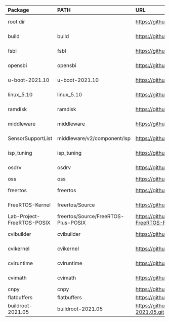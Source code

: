 
| Package                    | PATH                                | URL                                                      | Branch        | Commit       |
|:---------------------------|:------------------------------------|:---------------------------------------------------------|:--------------|:-------------|
| root dir                   |                                     | https://github.com/sophgo/sophpi.git                     | sg200x-evb    | 3648690      |
| build                      | build                               | https://github.com/sophgo/build.git                      | sg200x-dev    | 6e9c4b6      |
| fsbl                       | fsbl                                | https://github.com/sophgo/fsbl.git                       | sg200x-dev    | 629f0d7      |
| opensbi                    | opensbi                             | https://github.com/sophgo/opensbi.git                    | sg200x-dev    | 216793f      |
| u-boot-2021.10             | u-boot-2021.10                      | https://github.com/sophgo/u-boot-2021.10.git             | sg200x-dev    | 8cf95582     |
| linux_5.10                 | linux_5.10                          | https://github.com/sophgo/linux_5.10.git                 | sg200x-dev    | 8b8fbf8f5    |
| ramdisk                    | ramdisk                             | https://github.com/sophgo/ramdisk.git                    | sg200x-dev    | 9a529ad      |
| middleware                 | middleware                          | https://github.com/sophgo/middleware.git                 | sg200x-dev    | 90ce3b6      |
| SensorSupportList          | middleware/v2/component/isp         | https://github.com/sophgo/SensorSupportList.git          | sg200x-dev    | ae86741      |
| isp_tuning                 | isp_tuning                          | https://github.com/sophgo/isp_tuning.git                 | sg200x-dev    | 6504909      |
| osdrv                      | osdrv                               | https://github.com/sophgo/osdrv.git                      | sg200x-dev    | 5ed7cc2      |
| oss                        | oss                                 | https://github.com/sophgo/oss.git                        | master        | 59b6a54      |
| freertos                   | freertos                            | https://github.com/sophgo/freertos.git                   | sg200x-dev    | 770a9daa     |
| FreeRTOS-Kernel            | freertos/Source                     | https://github.com/sophgo/FreeRTOS-Kernel.git            | sg200x-dev    | d52c1b6e6    |
| Lab-Project-FreeRTOS-POSIX | freertos/Source/FreeRTOS-Plus-POSIX | https://github.com/sophgo/Lab-Project-FreeRTOS-POSIX.git | sg200x-dev    | 5042bfd      |
| cvibuilder                 | cvibuilder                          | https://github.com/sophgo/cvibuilder.git                 | sg200x-dev    | 4309f2a      |
| cvikernel                  | cvikernel                           | https://github.com/sophgo/cvikernel.git                  | sg200x-dev    | 9f1f57a      |
| cviruntime                 | cviruntime                          | https://github.com/sophgo/cviruntime.git                 | sg200x-dev    | 3f49386      |
| cvimath                    | cvimath                             | https://github.com/sophgo/cvimath.git                    | sg200x-dev    | ce8705f      |
| cnpy                       | cnpy                                | https://github.com/sophgo/cnpy.git                       | tpu           | 2f56f4c      |
| flatbuffers                | flatbuffers                         | https://github.com/sophgo/flatbuffers.git                | master        | 6da1cf7      |
| buildroot-2021.05          | buildroot-2021.05                   | https://github.com/sophgo/buildroot-2021.05.git          | sg200x-dev    | 50b37637     |
